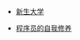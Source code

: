 - [新生大学](https://b.xinshengdaxue.com/)

- [程序员的自我修养](https://book.gitlore.com/darren/%E7%A8%8B%E5%BA%8F%E5%91%98%E7%9A%84%E8%87%AA%E6%88%91%E4%BF%AE%E5%85%BB/)

[]()

[]()

[]()

[]()

[]()

[]()

[]()

[]()

[]()

[]()